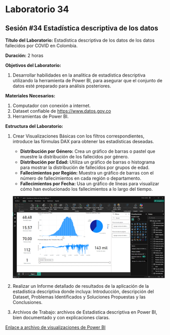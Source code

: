# Laboratorio 34

## Sesión #34 Estadística descriptiva de los datos

**Título del Laboratorio:** Estadística descriptiva de los datos de los datos fallecidos por COVID en Colombia.

**Duración:** 2 horas

**Objetivos del Laboratorio:**

1. Desarrollar habilidades en la analítica de estadística descriptiva utilizando la herramienta de Power BI, para asegurar que el conjunto de datos esté preparado para análisis posteriores.

**Materiales Necesarios:**

1. Computador con conexión a internet.
2. Dataset confiable de https://www.datos.gov.co
3. Herramientas de Power BI.

**Estructura del Laboratorio:**

1. Crear Visualizaciones Básicas con los filtros correspondientes, introduce las fórmulas DAX para obtener las estadísticas deseadas.

    - **Distribución por Género:** Crea un gráfico de barras o pastel que muestre la distribución de los fallecidos por género.
    - **Distribución por Edad:** Utiliza un gráfico de barras o histograma para mostrar la distribución de fallecidos por grupos de edad.
    - **Fallecimientos por Región:** Muestra un gráfico de barras con el número de fallecimientos en cada región o departamento.
    - **Fallecimientos por Fecha:** Usa un gráfico de líneas para visualizar cómo han evolucionado los fallecimientos a lo largo del tiempo.
    
    ![Captura de pantalla de Power BI](lab34.png)

2. Realizar un Informe detallado de resultados de la aplicación de la estadistica descriptiva donde incluya: Introducción, descripción del Dataset, Problemas Identificados y Soluciones Propuestas y las Conclusiones.

3. Archivos de Trabajo: archivos de Estadistica descriptiva en Power BI, bien documentado y con explicaciones claras.

[Enlace a archivo de visualizaciones de Power BI](lab34.pbix)
